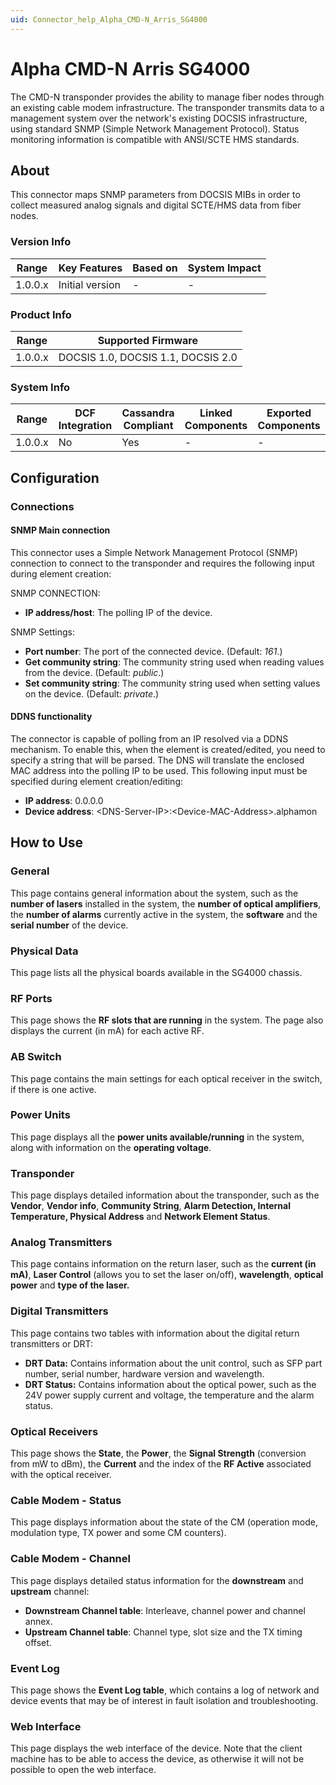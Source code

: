 ```yaml
---
uid: Connector_help_Alpha_CMD-N_Arris_SG4000
---
```


# Alpha CMD-N Arris SG4000

The CMD-N transponder provides the ability to manage fiber nodes through an existing cable modem infrastructure. The transponder transmits data to a management system over the network's existing DOCSIS infrastructure, using standard SNMP (Simple Network Management Protocol). Status monitoring information is compatible with ANSI/SCTE HMS standards.

## About

This connector maps SNMP parameters from DOCSIS MIBs in order to collect measured analog signals and digital SCTE/HMS data from fiber nodes.

### Version Info

| **Range** | **Key Features** | **Based on** | **System Impact** |
|-----------|------------------|--------------|-------------------|
| 1.0.0.x   | Initial version  | \-           | \-                |

### Product Info

| **Range** | **Supported Firmware**             |
|-----------|------------------------------------|
| 1.0.0.x   | DOCSIS 1.0, DOCSIS 1.1, DOCSIS 2.0 |

### System Info

| Range     | DCF Integration     | Cassandra Compliant     | Linked Components     | Exported Components     |
|-----------|---------------------|-------------------------|-----------------------|-------------------------|
| 1.0.0.x   | No                  | Yes                     | \-                    | \-                      |

## Configuration

### Connections

#### SNMP Main connection

This connector uses a Simple Network Management Protocol (SNMP) connection to connect to the transponder and requires the following input during element creation:

SNMP CONNECTION:

- **IP address/host**: The polling IP of the device.

SNMP Settings:

- **Port number**: The port of the connected device. (Default: *161*.)
- **Get community string**: The community string used when reading values from the device. (Default: *public*.)
- **Set community string**: The community string used when setting values on the device. (Default: *private*.)

#### DDNS functionality

The connector is capable of polling from an IP resolved via a DDNS mechanism. To enable this, when the element is created/edited, you need to specify a string that will be parsed. The DNS will translate the enclosed MAC address into the polling IP to be used.
This following input must be specified during element creation/editing:

- **IP address**: 0.0.0.0
- **Device address**: \<DNS-Server-IP\>:\<Device-MAC-Address\>.alphamon

## How to Use

### General

This page contains general information about the system, such as the **number of lasers** installed in the system, the **number of optical amplifiers**, the **number of alarms** currently active in the system, the **software** and the **serial number** of the device.

### Physical Data

This page lists all the physical boards available in the SG4000 chassis.

### RF Ports

This page shows the **RF slots that are running** in the system. The page also displays the current (in mA) for each active RF.

### AB Switch

This page contains the main settings for each optical receiver in the switch, if there is one active.

### Power Units

This page displays all the **power units available/running** in the system, along with information on the **operating voltage**.

### Transponder

This page displays detailed information about the transponder, such as the **Vendor**, **Vendor info**, **Community String**, **Alarm Detection, Internal Temperature, Physical Address** and **Network Element Status**.

### Analog Transmitters

This page contains information on the return laser, such as the **current (in mA)**, **Laser Control** (allows you to set the laser on/off), **wavelength**, **optical power** and **type of the laser.**

### Digital Transmitters

This page contains two tables with information about the digital return transmitters or DRT:

- **DRT Data:** Contains information about the unit control, such as SFP part number, serial number, hardware version and wavelength.
- **DRT Status:** Contains information about the optical power, such as the 24V power supply current and voltage, the temperature and the alarm status.

### Optical Receivers

This page shows the **State**, the **Power**, the **Signal Strength** (conversion from mW to dBm), the **Current** and the index of the **RF Active** associated with the optical receiver.

### Cable Modem - Status

This page displays information about the state of the CM (operation mode, modulation type, TX power and some CM counters).

### Cable Modem - Channel

This page displays detailed status information for the **downstream** and **upstream** channel:

- **Downstream Channel table**: Interleave, channel power and channel annex.
- **Upstream Channel table**: Channel type, slot size and the TX timing offset.

### Event Log

This page shows the **Event Log table**, which contains a log of network and device events that may be of interest in fault isolation and troubleshooting.

### Web Interface

This page displays the web interface of the device. Note that the client machine has to be able to access the device, as otherwise it will not be possible to open the web interface.
